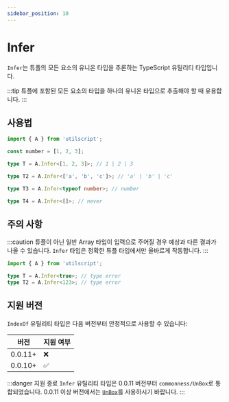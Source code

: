 ```yaml
---
sidebar_position: 10
---
```


# Infer

`Infer`는 튜플의 모든 요소의 유니온 타입을 추론하는 TypeScript 유틸리티 타입입니다.

:::tip
튜플에 포함된 모든 요소의 타입을 하나의 유니온 타입으로 추출해야 할 때 유용합니다.
:::

## 사용법

```ts
import { A } from 'utilscript';

const number = [1, 2, 3];

type T = A.Infer<[1, 2, 3]>; // 1 | 2 | 3

type T2 = A.Infer<['a', 'b', 'c']>; // 'a' | 'b' | 'c'

type T3 = A.Infer<typeof number>; // number

type T4 = A.Infer<[]>; // never
```

## 주의 사항

:::caution
튜플이 아닌 일반 Array 타입이 입력으로 주어질 경우 예상과 다른 결과가 나올 수 있습니다. `Infer` 타입은 정확한 튜플 타입에서만 올바르게 작동합니다.
:::

```ts
import { A } from 'utilscript';

type T = A.Infer<true>; // type error
type T2 = A.Infer<123>; // type error
```

## 지원 버전

`IndexOf` 유틸리티 타입은 다음 버전부터 안정적으로 사용할 수 있습니다:

| 버전    | 지원 여부 |
| ------- | --------- |
| 0.0.11+ | ❌        |
| 0.0.10+ | ✅        |

:::danger 지원 종료
`Infer` 유틸리티 타입은 0.0.11 버전부터 `commonness/UnBox`로 통합되었습니다. 0.0.11 이상 버전에서는 [`UnBox`](https://www.utilscript.site/docs/usage-commonness/unbox)를 사용하시기 바랍니다.
:::

